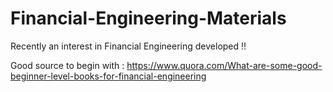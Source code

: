# Financial-Engineering-Materials
Recently an interest in Financial Engineering developed !!


Good source to begin with : https://www.quora.com/What-are-some-good-beginner-level-books-for-financial-engineering

